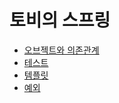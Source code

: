 # 토비의 스프링

- [오브젝트와 의존관계](https://github.com/pika96/TIL/blob/master/Spring/%ED%86%A0%EB%B9%84%EC%9D%98%20%EC%8A%A4%ED%94%84%EB%A7%81/%EC%98%A4%EB%B8%8C%EC%A0%9D%ED%8A%B8%EC%99%80%20%EC%9D%98%EC%A1%B4%EA%B4%80%EA%B3%84.md)
- [테스트](https://github.com/pika96/TIL/blob/master/Spring/%ED%86%A0%EB%B9%84%EC%9D%98%20%EC%8A%A4%ED%94%84%EB%A7%81/%ED%85%8C%EC%8A%A4%ED%8A%B8.md)
- [템플릿](https://github.com/pika96/TIL/blob/master/Spring/%ED%86%A0%EB%B9%84%EC%9D%98%20%EC%8A%A4%ED%94%84%EB%A7%81/%ED%85%9C%ED%94%8C%EB%A6%BF.md)
- [예외](https://github.com/pika96/TIL/blob/master/Spring/%ED%86%A0%EB%B9%84%EC%9D%98%20%EC%8A%A4%ED%94%84%EB%A7%81/%EC%98%88%EC%99%B8.md)